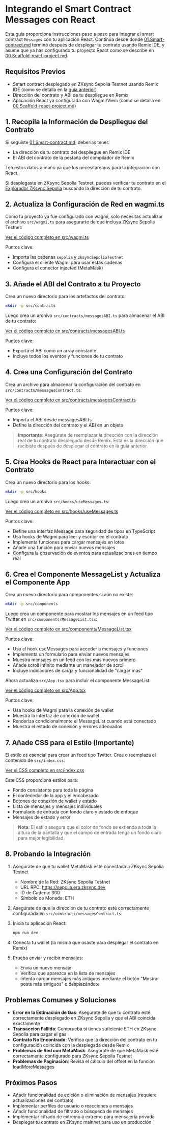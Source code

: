 # Integrando el Smart Contract Messages con React

Esta guía proporciona instrucciones paso a paso para integrar el smart contract `Messages` con tu aplicación React. Continúa desde donde [01.Smart-contract.md](./01.Smart-contract.md) terminó después de desplegar tu contrato usando Remix IDE, y asume que ya has configurado tu proyecto React como se describe en [00.Scaffold-react-project.md](./00.Scaffold-react-project.md).

## Requisitos Previos

- Smart contract desplegado en ZKsync Sepolia Testnet usando Remix IDE (como se detalla en la [guía anterior](./01.Smart-contract.md))
- Dirección del contrato y ABI de tu despliegue en Remix
- Aplicación React ya configurada con Wagmi/Viem (como se detalla en [00.Scaffold-react-project.md](./00.Scaffold-react-project.md))

## 1. Recopila la Información de Despliegue del Contrato

Si seguiste [01.Smart-contract.md](./01.Smart-contract.md), deberías tener:

- La dirección de tu contrato del despliegue en Remix IDE
- El ABI del contrato de la pestaña del compilador de Remix

Ten estos datos a mano ya que los necesitaremos para la integración con React.

Si desplegaste en ZKsync Sepolia Testnet, puedes verificar tu contrato en el [Explorador ZKsync Sepolia](https://sepolia.explorer.zksync.io/) buscando la dirección de tu contrato.

## 2. Actualiza la Configuración de Red en wagmi.ts

Como tu proyecto ya fue configurado con wagmi, solo necesitas actualizar el archivo `src/wagmi.ts` para asegurarte de que incluya ZKsync Sepolia Testnet:

[Ver el código completo en src/wagmi.ts](../../src/wagmi.ts)

Puntos clave:
- Importa las cadenas `sepolia` y `zksyncSepoliaTestnet`
- Configura el cliente Wagmi para usar estas cadenas
- Configura el conector injected (MetaMask)

## 3. Añade el ABI del Contrato a tu Proyecto

Crea un nuevo directorio para los artefactos del contrato:

```bash
mkdir -p src/contracts
```

Luego crea un archivo `src/contracts/messagesABI.ts` para almacenar el ABI de tu contrato:

[Ver el código completo en src/contracts/messagesABI.ts](../../src/contracts/messagesABI.ts)

Puntos clave:
- Exporta el ABI como un array constante
- Incluye todos los eventos y funciones de tu contrato

## 4. Crea una Configuración del Contrato

Crea un archivo para almacenar la configuración del contrato en `src/contracts/messagesContract.ts`:

[Ver el código completo en src/contracts/messagesContract.ts](../../src/contracts/messagesContract.ts)

Puntos clave:
- Importa el ABI desde messagesABI.ts
- Define la dirección del contrato y el ABI en un objeto

> **Importante**: Asegúrate de reemplazar la dirección con la dirección real de tu contrato desplegado desde Remix. Esta es la dirección que recibiste después de desplegar el contrato en la guía anterior.

## 5. Crea Hooks de React para Interactuar con el Contrato

Crea un nuevo directorio para los hooks:

```bash
mkdir -p src/hooks
```

Luego crea un archivo `src/hooks/useMessages.ts`:

[Ver el código completo en src/hooks/useMessages.ts](../../src/hooks/useMessages.ts)

Puntos clave:
- Define una interfaz Message para seguridad de tipos en TypeScript
- Usa hooks de Wagmi para leer y escribir en el contrato
- Implementa funciones para cargar mensajes en lotes
- Añade una función para enviar nuevos mensajes
- Configura la observación de eventos para actualizaciones en tiempo real

## 6. Crea el Componente MessageList y Actualiza el Componente App

Crea un nuevo directorio para componentes si aún no existe:

```bash
mkdir -p src/components
```

Luego crea un componente para mostrar los mensajes en un feed tipo Twitter en `src/components/MessageList.tsx`:

[Ver el código completo en src/components/MessageList.tsx](../../src/components/MessageList.tsx)

Puntos clave:
- Usa el hook useMessages para acceder a mensajes y funciones
- Implementa un formulario para enviar nuevos mensajes
- Muestra mensajes en un feed con los más nuevos primero
- Añade scroll infinito mediante un manejador de scroll
- Incluye indicadores de carga y funcionalidad de "cargar más"

Ahora actualiza `src/App.tsx` para incluir el componente MessageList:

[Ver el código completo en src/App.tsx](../../src/App.tsx)

Puntos clave:
- Usa hooks de Wagmi para la conexión de wallet
- Muestra la interfaz de conexión de wallet
- Renderiza condicionalmente el MessageList cuando está conectado
- Muestra el estado de conexión y errores adecuados

## 7. Añade CSS para el Estilo (Importante)

El estilo es esencial para crear un feed tipo Twitter. Crea o reemplaza el contenido de `src/index.css`:

[Ver el CSS completo en src/index.css](../../src/index.css)

Este CSS proporciona estilos para:
- Fondo consistente para toda la página
- El contenedor de la app y el encabezado
- Botones de conexión de wallet y estado
- Lista de mensajes y mensajes individuales
- Formulario de entrada con fondo claro y estado de enfoque
- Mensajes de estado y error

> **Nota**: El estilo asegura que el color de fondo se extienda a toda la altura de la pantalla y que el campo de entrada tenga un fondo claro para mejor legibilidad.

## 8. Probando la Integración

1. Asegúrate de que tu wallet MetaMask esté conectada a ZKsync Sepolia Testnet
   - Nombre de la Red: ZKsync Sepolia Testnet
   - URL RPC: https://sepolia.era.zksync.dev
   - ID de Cadena: 300
   - Símbolo de Moneda: ETH
   
2. Asegúrate de que la dirección de tu contrato esté correctamente configurada en `src/contracts/messagesContract.ts`

3. Inicia tu aplicación React:
   ```bash
   npm run dev
   ```

4. Conecta tu wallet (la misma que usaste para desplegar el contrato en Remix)

5. Prueba enviar y recibir mensajes:
   - Envía un nuevo mensaje
   - Verifica que aparezca en la lista de mensajes
   - Intenta cargar mensajes más antiguos mediante el botón "Mostrar posts más antiguos" o desplazándote

## Problemas Comunes y Soluciones

- **Error en la Estimación de Gas**: Asegúrate de que tu contrato esté correctamente desplegado en ZKsync Sepolia y que el ABI coincida exactamente
- **Transacción Fallida**: Comprueba si tienes suficiente ETH en ZKsync Sepolia para pagar el gas
- **Contrato No Encontrado**: Verifica que la dirección del contrato en tu configuración coincida con la desplegada desde Remix
- **Problemas de Red con MetaMask**: Asegúrate de que MetaMask esté correctamente configurado para ZKsync Sepolia Testnet
- **Problemas de Paginación**: Revisa el cálculo del offset en la función loadMoreMessages

## Próximos Pasos

- Añadir funcionalidad de edición o eliminación de mensajes (requiere actualizaciones del contrato)
- Implementar perfiles de usuario o reacciones a mensajes
- Añadir funcionalidad de filtrado o búsqueda de mensajes
- Implementar cifrado de extremo a extremo para mensajería privada
- Desplegar tu contrato en ZKsync mainnet para uso en producción 

